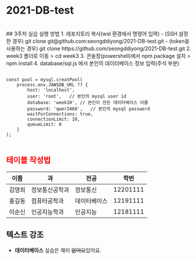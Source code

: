 # 2021-DB-test
<br>
## 3주차 실습 실행 방법
1. 레포지토리 복사(wsl 환경에서 명령어 입력)
    - (SSH 설정한 경우) git clone git@github.com:seongddiyong/2021-DB-test.git
    - (token을 사용하는 경우) git clone https://github.com/seongddiyong/2021-DB-test.git
2. week3 폴더로 이동
    > cd week3
3. 콘솔창(powershell)에서 npm package 설치
    > npm install
4. database/sql.js 에서 본인의 데이터베이스 정보 입력(주석 부분)
<pre>
<code>
const pool = mysql.creatPool(
    process.env.JAWSDB_URL ?? {
        host: 'localhost',
        user: 'root',   // 본인의 mysql user id
        database: 'week10', // 본인이 만든 데이터베이스 이름
        password: 'qwer2468',   // 본인의 mysql password
        waitForConnections: true,
        connectionLimit: 10,
        queueLimit: 0
    }
);
</code>
</pre>

## <span style="color:red">테이블 작성법</span>

이름|과|전공|학번
---|---|---|---|
김영희|정보통신공학과|정보통신|12201111
홍길동|컴퓨터공학과|데이터베이스|12191111
이순신|인공지능학과|인공지능|12181111

## 텍스트 강조

- **데이터베이스** 실습은 재미 ~~없어요~~있어요.